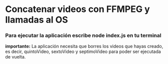 # Concatenar videos con FFMPEG y llamadas al OS

### Para ejecutar la aplicación escribe node index.js en tu terminal

**importante:** La aplicación necesita que borres los videos que hayas creado, es decir, quintoVideo, sextoVideo y septimoVideo para poder ser ejecutada de vuelta.


